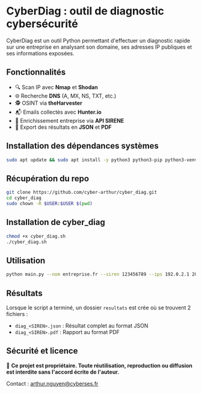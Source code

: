 # CyberDiag : outil de diagnostic cybersécurité

CyberDiag est un outil Python permettant d'effectuer un diagnostic rapide sur une entreprise en analysant son domaine, ses adresses IP publiques et ses informations exposées.

## Fonctionnalités

- 🔍 Scan IP avec **Nmap** et **Shodan**
- 🌐 Recherche **DNS** (A, MX, NS, TXT, etc.)
- 🕵️ OSINT via **theHarvester**
- 📬 Emails collectés avec **Hunter.io**
- 🧾 Enrichissement entreprise via **API SIRENE**
- 📄 Export des résultats en **JSON** et **PDF**

## Installation des dépendances systèmes
```bash
sudo apt update && sudo apt install -y python3 python3-pip python3-venv python3-full nmap git dnsutils
```
## Récupération du repo
```bash
git clone https://github.com/cyber-arthur/cyber_diag.git
cd cyber_diag
sudo chown -R $USER:$USER $(pwd)
```

## Installation de cyber_diag
```bash
chmod +x cyber_diag.sh
./cyber_diag.sh
```

## Utilisation

```bash
python main.py --nom entreprise.fr --siren 123456789 --ips 192.0.2.1 203.0.113.5
```

## Résultats
Lorsque le script a terminé, un dossier `resultats` est crée où se trouvent 2 fichiers : 
- `diag_<SIREN>.json` : Résultat complet au format JSON
- `diag_<SIREN>.pdf` : Rapport au format PDF 

## Sécurité et licence

🛑 **Ce projet est propriétaire. Toute réutilisation, reproduction ou diffusion est interdite sans l'accord écrite de l'auteur.**

Contact : arthur.nguyen@cyberses.fr
